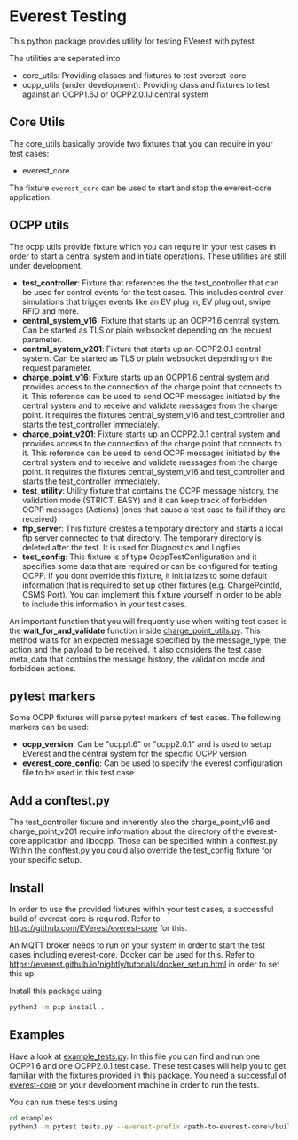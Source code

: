 # Everest Testing

This python package provides utility for testing EVerest with pytest.

The utilities are seperated into

- core_utils: Providing classes and fixtures to test everest-core
- ocpp_utils (under development): Providing class and fixtures to test against an OCPP1.6J or OCPP2.0.1J central system

## Core Utils

The core_utils basically provide two fixtures that you can require in your test cases:

- everest_core

The fixture `everest_core` can be used to start and stop the everest-core application.

## OCPP utils

The ocpp utils provide fixture which you can require in your test cases in order to start a central system and initiate operations.
These utilities are still under development.

- **test_controller**: Fixture that references the the test_controller that can be used for control events for the test cases. This includes control over simulations that trigger events like an EV plug in, EV plug out, swipe RFID and more.
- **central_system_v16**: Fixture that starts up an OCPP1.6 central system. Can be started as TLS or plain websocket depending on the request parameter.
- **central_system_v201**: Fixture that starts up an OCPP2.0.1 central system. Can be started as TLS or plain websocket depending on the request parameter.
- **charge_point_v16**: Fixture starts up an OCPP1.6 central system and provides access to the connection of the charge point that connects to it. This reference can be used to send OCPP messages initiated by the central system and to receive and validate messages from the charge point. It requires the fixtures central_system_v16 and test_controller and starts the test_controller immediately.
- **charge_point_v201**: Fixture starts up an OCPP2.0.1 central system and provides access to the connection of the charge point that connects to it. This reference can be used to send OCPP messages initiated by the central system and to receive and validate messages from the charge point. It requires the fixtures central_system_v16 and test_controller and starts the test_controller immediately.
- **test_utility**: Utility fixture that contains the OCPP message history, the validation mode (STRICT, EASY) and it can keep track of forbidden OCPP messages (Actions) (ones that cause a test case to fail if they are received)
- **ftp_server**: This fixture creates a temporary directory and starts a local ftp server connected to that directory. The temporary directory is deleted after the test. It is used for Diagnostics and Logfiles
- **test_config**: This fixture is of type OcppTestConfiguration and it specifies some data that are required or can be configured for testing OCPP. If you dont override this fixture, it initiializes to some default information that is required to set up other fixtures (e.g. ChargePointId, CSMS Port). You can implement this fixture yourself in order to be able to include this information in your test cases.

An important function that you will frequently use when writing test cases is the **wait_for_and_validate** function inside [charge_point_utils.py](src/everest/testing/ocpp_utils/charge_point_utils.py). This method waits for an expected message specified by the message_type, the action and the payload to be received. It also considers the test case meta_data that contains the message history, the validation mode and forbidden actions.

## pytest markers

Some OCPP fixtures will parse pytest markers of test cases. The following markers can be used:

- **ocpp_version**: Can be "ocpp1.6" or "ocpp2.0.1" and is used to setup EVerest and the central system for the specific OCPP version
- **everest_core_config**: Can be used to specify the everest configuration file to be used in this test case

## Add a conftest.py

The test_controller fixture and inherently also the charge_point_v16 and charge_point_v201 require information about the directory of the everest-core application and libocpp. Those can be specified within a conftest.py. Within the conftest.py you could also override the test_config fixture for your specific setup.

## Install

In order to use the provided fixtures within your test cases, a successful build of everest-core is required. Refer to https://github.com/EVerest/everest-core for this.

An MQTT broker needs to run on your system in order to start the test cases including everest-core. Docker can be used for this. Refer to https://everest.github.io/nightly/tutorials/docker_setup.html in order to set this up.

Install this package using

```bash
python3 -m pip install .
```

## Examples

Have a look at [example_tests.py](examples/tests.py). In this file you can find and run one OCPP1.6 and one OCPP2.0.1 test case. These test cases will help you to get familiar with the fixtures provided in this package. You need a successful of [everest-core](https://github.com/EVerest/everest-core) on your development machine in order to run the tests.

You can run these tests using

```bash
cd examples
python3 -m pytest tests.py --everest-prefix <path-to-everest-core>/build/dist/ --libocpp <path-to-libocpp> --log-cli-level=DEBUG
```
